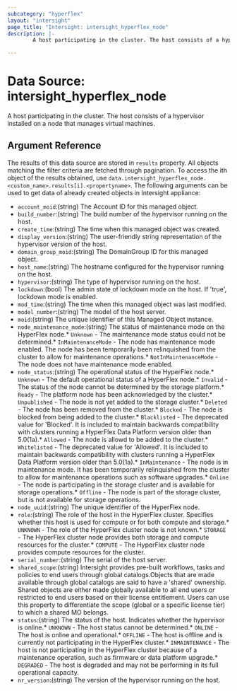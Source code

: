 ```yaml
---
subcategory: "hyperflex"
layout: "intersight"
page_title: "Intersight: intersight_hyperflex_node"
description: |-
        A host participating in the cluster. The host consists of a hypervisor installed on a node that manages virtual machines.

---
```


# Data Source: intersight_hyperflex_node
A host participating in the cluster. The host consists of a hypervisor installed on a node that manages virtual machines.
## Argument Reference
The results of this data source are stored in `results` property.
All objects matching the filter criteria are fetched through pagination.
To access the ith object of the results obtained, use `data.intersight_hyperflex_node.<custom_name>.results[i].<propertyname>`.
The following arguments can be used to get data of already created objects in Intersight appliance:
* `account_moid`:(string) The Account ID for this managed object. 
* `build_number`:(string) The build number of the hypervisor running on the host. 
* `create_time`:(string) The time when this managed object was created. 
* `display_version`:(string) The user-friendly string representation of the hypervisor version of the host. 
* `domain_group_moid`:(string) The DomainGroup ID for this managed object. 
* `host_name`:(string) The hostname configured for the hypervisor running on the host. 
* `hypervisor`:(string) The type of hypervisor running on the host. 
* `lockdown`:(bool) The admin state of lockdown mode on the host. If 'true', lockdown mode is enabled. 
* `mod_time`:(string) The time when this managed object was last modified. 
* `model_number`:(string) The model of the host server. 
* `moid`:(string) The unique identifier of this Managed Object instance. 
* `node_maintenance_mode`:(string) The status of maintenance mode on the HyperFlex node.* `Unknown` - The maintenance mode status could not be determined.* `InMaintenanceMode` - The node has maintenance mode enabled. The node has been temporarily been relinquished from the cluster to allow for maintenance operations.* `NotInMaintenanceMode` - The node does not have maintenance mode enabled. 
* `node_status`:(string) The operational status of the HyperFlex node.* `Unknown` - The default operational status of a HyperFlex node.* `Invalid` - The status of the node cannot be determined by the storage platform.* `Ready` - The platform node has been acknowledged by the cluster.* `Unpublished` - The node is not yet added to the storage cluster.* `Deleted` - The node has been removed from the cluster.* `Blocked` - The node is blocked from being added to the cluster.* `Blacklisted` - The deprecated value for 'Blocked'. It is included to maintain backwards compatibility with clusters running a HyperFlex Data Platform version older than 5.0(1a).* `Allowed` - The node is allowd to be added to the cluster.* `Whitelisted` - The deprecated value for 'Allowed'. It is included to maintain backwards compatibility with clusters running a HyperFlex Data Platform version older than 5.0(1a).* `InMaintenance` - The node is in maintenance mode. It has been temporarily relinquished from the cluster to allow for maintenance operations such as software upgrades.* `Online` - The node is participating in the storage cluster and is available for storage operations.* `Offline` - The node is part of the storage cluster, but is not available for storage operations. 
* `node_uuid`:(string) The unique identifier of the HyperFlex node. 
* `role`:(string) The role of the host in the HyperFlex cluster. Specifies whether this host is used for compute or for both compute and storage.* `UNKNOWN` - The role of the HyperFlex cluster node is not known.* `STORAGE` - The HyperFlex cluster node provides both storage and compute resources for the cluster.* `COMPUTE` - The HyperFlex cluster node provides compute resources for the cluster. 
* `serial_number`:(string) The serial of the host server. 
* `shared_scope`:(string) Intersight provides pre-built workflows, tasks and policies to end users through global catalogs.Objects that are made available through global catalogs are said to have a 'shared' ownership. Shared objects are either made globally available to all end users or restricted to end users based on their license entitlement. Users can use this property to differentiate the scope (global or a specific license tier) to which a shared MO belongs. 
* `status`:(string) The status of the host. Indicates whether the hypervisor is online.* `UNKNOWN` - The host status cannot be determined.* `ONLINE` - The host is online and operational.* `OFFLINE` - The host is offline and is currently not participating in the HyperFlex cluster.* `INMAINTENANCE` - The host is not participating in the HyperFlex cluster because of a maintenance operation, such as firmware or data platform upgrade.* `DEGRADED` - The host is degraded and may not be performing in its full operational capacity. 
* `nr_version`:(string) The version of the hypervisor running on the host. 
 
